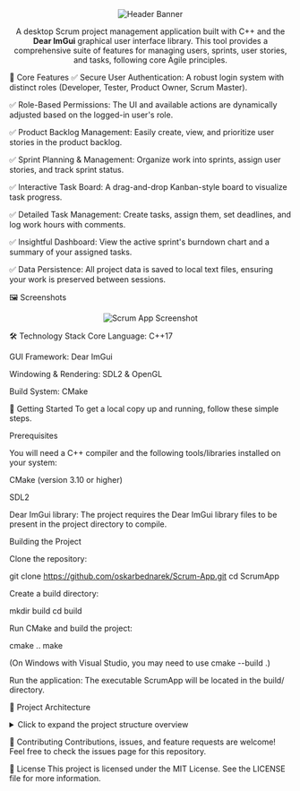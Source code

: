<div align="center">
<img src="https://capsule-render.vercel.app/api?type=waving&color=gradient&height=250&section=header&text=Scrum%20App&fontSize=80&fontColor=ffffff" alt="Header Banner"/>
</div>

<div align="center">

</div>

<p align="center">
A desktop Scrum project management application built with C++ and the <b>Dear ImGui</b> graphical user interface library. This tool provides a comprehensive suite of features for managing users, sprints, user stories, and tasks, following core Agile principles.
</p>

🌟 Core Features
✅ Secure User Authentication: A robust login system with distinct roles (Developer, Tester, Product Owner, Scrum Master).

✅ Role-Based Permissions: The UI and available actions are dynamically adjusted based on the logged-in user's role.

✅ Product Backlog Management: Easily create, view, and prioritize user stories in the product backlog.

✅ Sprint Planning & Management: Organize work into sprints, assign user stories, and track sprint status.

✅ Interactive Task Board: A drag-and-drop Kanban-style board to visualize task progress.

✅ Detailed Task Management: Create tasks, assign them, set deadlines, and log work hours with comments.

✅ Insightful Dashboard: View the active sprint's burndown chart and a summary of your assigned tasks.

✅ Data Persistence: All project data is saved to local text files, ensuring your work is preserved between sessions.

🖼️ Screenshots

<div align="center">
<img src="https://imgur.com/a/1juVICV](https://i.imgur.com/YWk98b2.png" alt="Scrum App Screenshot"/>
</div>

🛠️ Technology Stack
Core Language: C++17

GUI Framework: Dear ImGui

Windowing & Rendering: SDL2 & OpenGL

Build System: CMake

🚀 Getting Started
To get a local copy up and running, follow these simple steps.

Prerequisites

You will need a C++ compiler and the following tools/libraries installed on your system:

CMake (version 3.10 or higher)

SDL2

Dear ImGui library: The project requires the Dear ImGui library files to be present in the project directory to compile.

Building the Project

Clone the repository:

git clone https://github.com/oskarbednarek/Scrum-App.git
cd ScrumApp

Create a build directory:

mkdir build
cd build

Run CMake and build the project:

cmake ..
make

(On Windows with Visual Studio, you may need to use cmake --build .)

Run the application:
The executable ScrumApp will be located in the build/ directory.

📂 Project Architecture
<details>
<summary>Click to expand the project structure overview</summary>

The project is organized with a clear separation of concerns, with each major component handled by a dedicated manager class:

ScrumApp: The main application class that initializes SDL and ImGui, and runs the main event loop.

UIManager: Responsible for rendering the entire user interface using ImGui. It is decoupled from the core application logic.

ProjectManager: Manages the lifecycle of user stories, tasks, and sprints.

AuthenticationManager: Handles user login, session management, and role-based permissions.

DataManager: Encapsulates all file I/O logic for saving and loading project data.

DataTypes.h: A central header defining all core data structures (User, UserStory, Task, Sprint) and enums.

</details>

🤝 Contributing
Contributions, issues, and feature requests are welcome! Feel free to check the issues page for this repository.

📄 License
This project is licensed under the MIT License. See the LICENSE file for more information.


